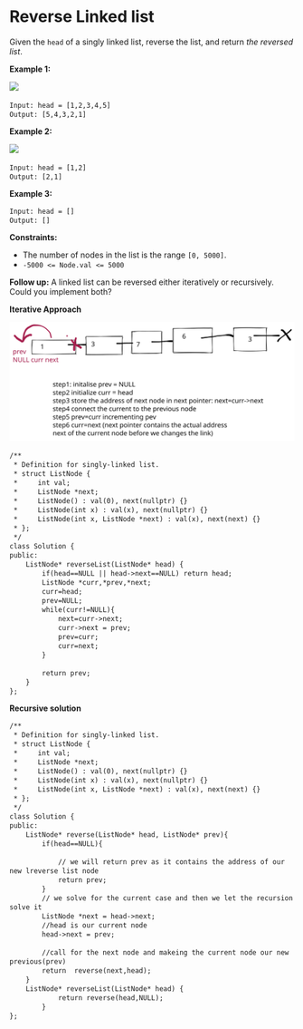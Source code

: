 # Reverse Linked list

Given the `head` of a singly linked list, reverse the list, and return _the reversed list_.

&#x20;

**Example 1:**

![](https://assets.leetcode.com/uploads/2021/02/19/rev1ex1.jpg)

```
Input: head = [1,2,3,4,5]
Output: [5,4,3,2,1]
```

**Example 2:**

![](https://assets.leetcode.com/uploads/2021/02/19/rev1ex2.jpg)

```
Input: head = [1,2]
Output: [2,1]
```

**Example 3:**

```
Input: head = []
Output: []
```

&#x20;

**Constraints:**

* The number of nodes in the list is the range `[0, 5000]`.
* `-5000 <= Node.val <= 5000`

&#x20;

**Follow up:** A linked list can be reversed either iteratively or recursively. Could you implement both?

**Iterative Approach**

<img src=".gitbook/assets/file.drawing.svg" alt="" class="gitbook-drawing">

```
/**
 * Definition for singly-linked list.
 * struct ListNode {
 *     int val;
 *     ListNode *next;
 *     ListNode() : val(0), next(nullptr) {}
 *     ListNode(int x) : val(x), next(nullptr) {}
 *     ListNode(int x, ListNode *next) : val(x), next(next) {}
 * };
 */
class Solution {
public:
    ListNode* reverseList(ListNode* head) {
        if(head==NULL || head->next==NULL) return head;
        ListNode *curr,*prev,*next;
        curr=head;
        prev=NULL;
        while(curr!=NULL){
            next=curr->next;
            curr->next = prev;
            prev=curr;
            curr=next;
        }
        
        return prev;
    }
};
```

**Recursive solution**

```
/**
 * Definition for singly-linked list.
 * struct ListNode {
 *     int val;
 *     ListNode *next;
 *     ListNode() : val(0), next(nullptr) {}
 *     ListNode(int x) : val(x), next(nullptr) {}
 *     ListNode(int x, ListNode *next) : val(x), next(next) {}
 * };
 */
class Solution {
public:
    ListNode* reverse(ListNode* head, ListNode* prev){
        if(head==NULL){
            
            // we will return prev as it contains the address of our new lreverse list node
            return prev;
        }
        // we solve for the current case and then we let the recursion solve it
        ListNode *next = head->next;
        //head is our current node
        head->next = prev;
        
        //call for the next node and makeing the current node our new previous(prev)
        return  reverse(next,head);
    }
    ListNode* reverseList(ListNode* head) {
            return reverse(head,NULL);
        }
};
```
